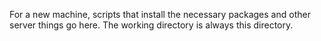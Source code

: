 For a new machine, scripts that install the necessary packages and other server
things go here.  The working directory is always this directory.

